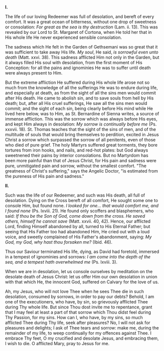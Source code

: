 
**I\.**

The life of our loving Redeemer was full of desolation, and bereft of every comfort. It was a great ocean of bitterness, without one drop of sweetness or consolation: *For great as the sea is thy destruction* (Lam. ii. 13). This was revealed by our Lord to St. Margaret of Cortona, when He told her that in His whole life He never experienced sensible consolation.

The sadness which He felt in the Garden of Gethsemani was so great that it was sufficient to take away His life. *My soul*, He said, *is sorrowful even unto death* (Matt. xxvi. 38). This sadness afflicted Him not only in the Garden, but it always filled His soul with desolation, from the first moment of His Conception: for all the pains and ignominies He was to suffer until death were always present to Him.

But the extreme affliction He suffered during His whole life arose not so much from the knowledge of all the sufferings He was to endure during life, and especially at death, as from the sight of all the sins men would commit after His death. He came to abolish sin, and to save souls from hell by His death; but, after all His cruel sufferings, He saw all the sins men would commit; and the sight of each sin, being clearly before His mind while He lived here below, was to Him, as St. Bernardine of Sienna writes, a source of immense affliction. This was the sorrow which was always before His eyes, and kept Him always in desolation: *My sorrow is continually before me* (Ps. xxxvii. 18). St. Thomas teaches that the sight of the sins of men, and of the multitude of souls that would bring themselves to perdition, excited in Jesus Christ a sorrow which surpassed the sorrow of all penitents, even of those who died of pure grief. The holy Martyrs suffered great torments, they bore tortures from iron hooks, and nails, and red-hot plates: but God always sweetnened their pains by interior consolations. But no Martyrdom has been more painful than that of Jesus Christ, for His pain and sadness were pure, unmitigated pain and sorrow, without the smallest comfort. \"The greatness of Christ\'s suffering,\" says the Angelic Doctor, \"is estimated from the pureness of His pain and sadness.\"

**II\.**

Such was the life of our Redeemer, and such was His death, all full of desolation. Dying on the Cross bereft of all comfort, He sought some one to console Him, but found none. *I looked for one... that would comfort me, and I found none* (Ps. lxviii. 21). He found only scoffers and blasphemers, who said: *If thou be the Son of God, come down from the cross. He saved others, himself he cannot save* (Matt. xxvii. 40, 42). Hence, our afflicted Lord, finding Himself abandoned by all, turned to His Eternal Father; but seeing that His Father too had abandoned Him, He cried out with a loud voice, and sweetly complained of His Father\'s abandonment, saying: *My God, my God, why hast thou forsaken me?* (Ibid. 46).

Thus our Saviour terminated His life, dying, as David had foretold, immersed in a tempest of ignominies and sorrows: *I am come into the depth of the sea, and a tempest hath overwhelmed me* (Ps. lxviii. 3).

When we are in desolation, let us console ourselves by meditation on the desolate death of Jesus Christ: let us offer Him our own desolation in union with that which He, the innocent God, suffered on Calvary for the love of us.

Ah, my Jesus, who will not love Thee when he sees Thee die in such desolation, consumed by sorrows, in order to pay our debts? Behold, I am one of the executioners, who have, by sin, so grievously afflicted Thee during Thy whole life. But since Thou dost invite me to repentance, grant that I may feel at least a part of that sorrow which Thou didst feel during Thy Passion, for my sins. How can I, who have, by my sins, so much afflicted Thee during Thy life, seek after pleasures? No, I will not ask for pleasures and delights; I ask of Thee tears and sorrow: make me, during the remainder of my life, to weep continually for my offences against Thee. I embrace Thy feet, O my crucified and desolate Jesus, and embracing them, I wish to die. O afflicted Mary, pray to Jesus for me.

